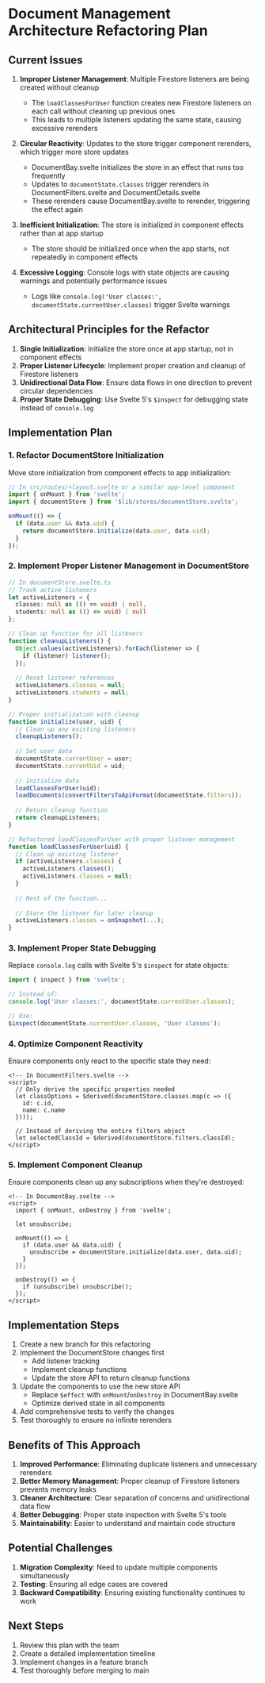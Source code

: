 # Document Management Architecture Refactoring Plan

## Current Issues

1. **Improper Listener Management**: Multiple Firestore listeners are being created without cleanup
   - The `loadClassesForUser` function creates new Firestore listeners on each call without cleaning up previous ones
   - This leads to multiple listeners updating the same state, causing excessive rerenders

2. **Circular Reactivity**: Updates to the store trigger component rerenders, which trigger more store updates
   - DocumentBay.svelte initializes the store in an effect that runs too frequently
   - Updates to `documentState.classes` trigger rerenders in DocumentFilters.svelte and DocumentDetails.svelte
   - These rerenders cause DocumentBay.svelte to rerender, triggering the effect again

3. **Inefficient Initialization**: The store is initialized in component effects rather than at app startup
   - The store should be initialized once when the app starts, not repeatedly in component effects

4. **Excessive Logging**: Console logs with state objects are causing warnings and potentially performance issues
   - Logs like `console.log('User classes:', documentState.currentUser.classes)` trigger Svelte warnings

## Architectural Principles for the Refactor

1. **Single Initialization**: Initialize the store once at app startup, not in component effects
2. **Proper Listener Lifecycle**: Implement proper creation and cleanup of Firestore listeners
3. **Unidirectional Data Flow**: Ensure data flows in one direction to prevent circular dependencies
4. **Proper State Debugging**: Use Svelte 5's `$inspect` for debugging state instead of `console.log`

## Implementation Plan

### 1. Refactor DocumentStore Initialization

Move store initialization from component effects to app initialization:

```typescript
// In src/routes/+layout.svelte or a similar app-level component
import { onMount } from 'svelte';
import { documentStore } from '$lib/stores/documentStore.svelte';

onMount(() => {
  if (data.user && data.uid) {
    return documentStore.initialize(data.user, data.uid);
  }
});
```

### 2. Implement Proper Listener Management in DocumentStore

```typescript
// In documentStore.svelte.ts
// Track active listeners
let activeListeners = {
  classes: null as (() => void) | null,
  students: null as (() => void) | null
};

// Clean up function for all listeners
function cleanupListeners() {
  Object.values(activeListeners).forEach(listener => {
    if (listener) listener();
  });
  
  // Reset listener references
  activeListeners.classes = null;
  activeListeners.students = null;
}

// Proper initialization with cleanup
function initialize(user, uid) {
  // Clean up any existing listeners
  cleanupListeners();
  
  // Set user data
  documentState.currentUser = user;
  documentState.currentUid = uid;
  
  // Initialize data
  loadClassesForUser(uid);
  loadDocuments(convertFiltersToApiFormat(documentState.filters));
  
  // Return cleanup function
  return cleanupListeners;
}

// Refactored loadClassesForUser with proper listener management
function loadClassesForUser(uid) {
  // Clean up existing listener
  if (activeListeners.classes) {
    activeListeners.classes();
    activeListeners.classes = null;
  }
  
  // Rest of the function...
  
  // Store the listener for later cleanup
  activeListeners.classes = onSnapshot(...);
}
```

### 3. Implement Proper State Debugging

Replace `console.log` calls with Svelte 5's `$inspect` for state objects:

```typescript
import { inspect } from 'svelte';

// Instead of:
console.log('User classes:', documentState.currentUser.classes);

// Use:
$inspect(documentState.currentUser.classes, 'User classes');
```

### 4. Optimize Component Reactivity

Ensure components only react to the specific state they need:

```svelte
<!-- In DocumentFilters.svelte -->
<script>
  // Only derive the specific properties needed
  let classOptions = $derived(documentStore.classes.map(c => ({
    id: c.id,
    name: c.name
  })));
  
  // Instead of deriving the entire filters object
  let selectedClassId = $derived(documentStore.filters.classId);
</script>
```

### 5. Implement Component Cleanup

Ensure components clean up any subscriptions when they're destroyed:

```svelte
<!-- In DocumentBay.svelte -->
<script>
  import { onMount, onDestroy } from 'svelte';
  
  let unsubscribe;
  
  onMount(() => {
    if (data.user && data.uid) {
      unsubscribe = documentStore.initialize(data.user, data.uid);
    }
  });
  
  onDestroy(() => {
    if (unsubscribe) unsubscribe();
  });
</script>
```

## Implementation Steps

1. Create a new branch for this refactoring
2. Implement the DocumentStore changes first
   - Add listener tracking
   - Implement cleanup functions
   - Update the store API to return cleanup functions
3. Update the components to use the new store API
   - Replace `$effect` with `onMount`/`onDestroy` in DocumentBay.svelte
   - Optimize derived state in all components
4. Add comprehensive tests to verify the changes
5. Test thoroughly to ensure no infinite rerenders

## Benefits of This Approach

1. **Improved Performance**: Eliminating duplicate listeners and unnecessary rerenders
2. **Better Memory Management**: Proper cleanup of Firestore listeners prevents memory leaks
3. **Cleaner Architecture**: Clear separation of concerns and unidirectional data flow
4. **Better Debugging**: Proper state inspection with Svelte 5's tools
5. **Maintainability**: Easier to understand and maintain code structure

## Potential Challenges

1. **Migration Complexity**: Need to update multiple components simultaneously
2. **Testing**: Ensuring all edge cases are covered
3. **Backward Compatibility**: Ensuring existing functionality continues to work

## Next Steps

1. Review this plan with the team
2. Create a detailed implementation timeline
3. Implement changes in a feature branch
4. Test thoroughly before merging to main